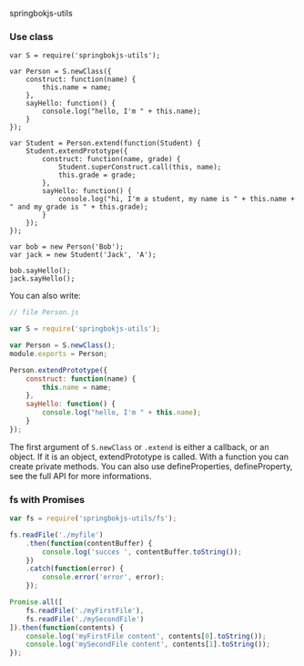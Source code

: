 springbokjs-utils

### Use class

```
var S = require('springbokjs-utils');

var Person = S.newClass({
    construct: function(name) {
        this.name = name;
    },
    sayHello: function() {
        console.log("hello, I'm " + this.name);
    }
});

var Student = Person.extend(function(Student) {
    Student.extendPrototype({
        construct: function(name, grade) {
            Student.superConstruct.call(this, name);
            this.grade = grade;
        },
        sayHello: function() {
            console.log("hi, I'm a student, my name is " + this.name + " and my grade is " + this.grade);
        }
    });
});

var bob = new Person('Bob');
var jack = new Student('Jack', 'A');

bob.sayHello();
jack.sayHello();
```

You can also write:
```js
// file Person.js

var S = require('springbokjs-utils');

var Person = S.newClass();
module.exports = Person;

Person.extendPrototype({
    construct: function(name) {
        this.name = name;
    },
    sayHello: function() {
        console.log("hello, I'm " + this.name);
    }
});
```

The first argument of `S.newClass` or `.extend` is either a callback, or an object. If it is an object, extendPrototype is called.
With a function you can create private methods.
You can also use defineProperties, defineProperty, see the full API for more informations.


### fs with Promises

```js
var fs = require('springbokjs-utils/fs');

fs.readFile('./myfile')
    .then(function(contentBuffer) {
        console.log('succes ', contentBuffer.toString());
    })
    .catch(function(error) {
        console.error('error', error);
    });

Promise.all([
    fs.readFile('./myFirstFile'),
    fs.readFile('./mySecondFile')
]).then(function(contents) {
    console.log('myFirstFile content', contents[0].toString());
    console.log('mySecondFile content', contents[1].toString());
});

```

